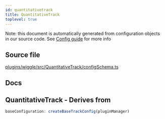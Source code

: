 ```yaml
---
id: quantitativetrack
title: QuantitativeTrack
toplevel: true
---
```

Note: this document is automatically generated from configuration objects in
our source code. See [Config guide](/docs/config_guide) for more info

## Source file

[plugins/wiggle/src/QuantitativeTrack/configSchema.ts](https://github.com/GMOD/jbrowse-components/blob/main/plugins/wiggle/src/QuantitativeTrack/configSchema.ts)

## Docs










## QuantitativeTrack - Derives from




```js
baseConfiguration: createBaseTrackConfig(pluginManager)
```


